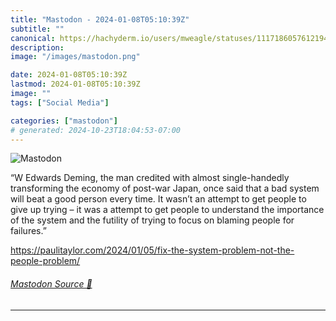 ```yaml
---
title: "Mastodon - 2024-01-08T05:10:39Z"
subtitle: ""
canonical: https://hachyderm.io/users/mweagle/statuses/111718605761219438
description:
image: "/images/mastodon.png"

date: 2024-01-08T05:10:39Z
lastmod: 2024-01-08T05:10:39Z
image: ""
tags: ["Social Media"]

categories: ["mastodon"]
# generated: 2024-10-23T18:04:53-07:00
---
```

![Mastodon](/images/mastodon.png)

<p>“W Edwards Deming, the man credited with almost single-handedly transforming the economy of post-war Japan, once said that a bad system will beat a good person every time. It wasn’t an attempt to get people to give up trying – it was a attempt to get people to understand the importance of the system and the futility of trying to focus on blaming people for failures.”</p><p><a href="https://paulitaylor.com/2024/01/05/fix-the-system-problem-not-the-people-problem/" target="_blank" rel="nofollow noopener noreferrer" translate="no"><span class="invisible">https://</span><span class="ellipsis">paulitaylor.com/2024/01/05/fix</span><span class="invisible">-the-system-problem-not-the-people-problem/</span></a></p>


###### [Mastodon Source 🐘](https://hachyderm.io/@mweagle/111718605761219438)

___
